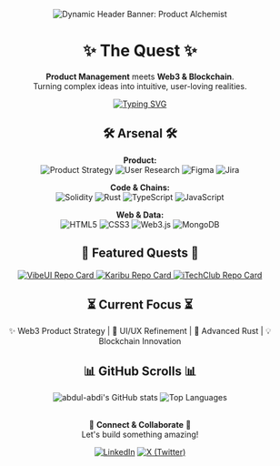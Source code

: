 <!-- Panel 1: The Awakening -->
<p align="center">
  <img src="https://capsule-render.vercel.app/api?type=slice&color=auto&height=200&section=header&text=Product%20Alchemist&fontSize=70&animation=fadeIn&fontColor=white" alt="Dynamic Header Banner: Product Alchemist"/>
</p>

<!-- Panel 2: Origin Story -->
<div align="center">

# ✨ **The Quest** ✨

**Product Management** meets **Web3 & Blockchain**. <br/> Turning complex ideas into intuitive, user-loving realities.

[![Typing SVG](https://readme-typing-svg.demolab.com?font=Fira+Code&weight=600&size=20&pause=1000&color=87CEEB&center=true&vCenter=true&width=435&lines=Building+elegant+solutions...;Crafting+user-centric+experiences...;Based+in+Kenya+%F0%9F%87%B0%F0%9F%87%AA)](https://git.io/typing-svg)

</div>

<!-- Panel 3: The Arsenal -->
<div align="center">

## 🛠️ **Arsenal** 🛠️

**Product:** 
<br/>
<img src="https://img.shields.io/badge/Product_Strategy-blue?style=for-the-badge&logo=producthunt" alt="Product Strategy"/>
<img src="https://img.shields.io/badge/User_Research-blue?style=for-the-badge&logo=googleanalytics" alt="User Research"/>
<img src="https://img.shields.io/badge/Figma-F24E1E?style=for-the-badge&logo=figma&logoColor=white" alt="Figma"/>
<img src="https://img.shields.io/badge/Jira-0052CC?style=for-the-badge&logo=jira&logoColor=white" alt="Jira"/>
<br/>


**Code & Chains:** 
<br/>
<img src="https://img.shields.io/badge/Solidity-E8E8E8?style=for-the-badge&logo=solidity&logoColor=black" alt="Solidity"/>
<img src="https://img.shields.io/badge/Rust-DEA584?style=for-the-badge&logo=rust&logoColor=white" alt="Rust"/>
<img src="https://img.shields.io/badge/TypeScript-007ACC?style=for-the-badge&logo=typescript&logoColor=white" alt="TypeScript"/>
<img src="https://img.shields.io/badge/JavaScript-F7DF1E?style=for-the-badge&logo=javascript&logoColor=black" alt="JavaScript"/>
<br/>


**Web & Data:** 
<br/>
<img src="https://img.shields.io/badge/HTML5-E34F26?style=for-the-badge&logo=html5&logoColor=white" alt="HTML5"/>
<img src="https://img.shields.io/badge/CSS3-1572B6?style=for-the-badge&logo=css3&logoColor=white" alt="CSS3"/>
<img src="https://img.shields.io/badge/Web3.js-F16822?style=for-the-badge&logo=web3.js&logoColor=white" alt="Web3.js"/>
<img src="https://img.shields.io/badge/MongoDB-4EA94B?style=for-the-badge&logo=mongodb&logoColor=white" alt="MongoDB"/>

</div>


<!-- Panel 4: Legendary Quests -->
<div align="center">

## 📜 **Featured Quests** 📜

<p align="center">
  <a href="https://github.com/abdul-abdi/vibeui">
    <img src="https://github-readme-stats.vercel.app/api/pin/?username=abdul-abdi&repo=vibeui&theme=tokyonight&hide_border=true&show_icons=true" alt="VibeUI Repo Card"/>
  </a>
  <a href="https://github.com/abdul-abdi/karibu">
    <img src="https://github-readme-stats.vercel.app/api/pin/?username=abdul-abdi&repo=karibu&theme=radical&hide_border=true&show_icons=true" alt="Karibu Repo Card"/>
  </a>
  <a href="https://github.com/abdul-abdi/itechclub">
    <img src="https://github-readme-stats.vercel.app/api/pin/?username=abdul-abdi&repo=itechclub&theme=gruvbox&hide_border=true&show_icons=true" alt="iTechClub Repo Card"/>
  </a>
</p>

</div>

<!-- Panel 5: The Training Arc -->
<div align="center">

## ⏳ **Current Focus** ⏳

✨ Web3 Product Strategy | 🧠 UI/UX Refinement | 🦀 Advanced Rust | 💡 Blockchain Innovation

</div>

<!-- Panel 6: Stats & Scrolls -->
<div align="center">

## 📊 **GitHub Scrolls** 📊

<img src="https://github-readme-stats.vercel.app/api?username=abdul-abdi&show_icons=true&theme=tokyonight&rank_icon=github&hide_border=true" alt="abdul-abdi's GitHub stats"/>
<img src="https://github-readme-stats.vercel.app/api/top-langs/?username=abdul-abdi&layout=compact&theme=radical&hide_border=true" alt="Top Languages"/>

</div>
<br/>

<!-- Panel 7: Join the Guild -->
<div align="center">

🤝 **Connect & Collaborate** 🤝 </br>
Let's build something amazing!

<a href="https://linkedin.com/in/abdullahi-abdi-4bb964295" target="_blank"><img src="https://img.shields.io/badge/LinkedIn-0077B5?style=for-the-badge&logo=linkedin&logoColor=white" alt="LinkedIn"/></a>
<a href="https://x.com/Abdullahi_Ab_di" target="_blank"><img src="https://img.shields.io/badge/X-000000?style=for-the-badge&logo=x&logoColor=white" alt="X (Twitter)"/></a>

</div>
